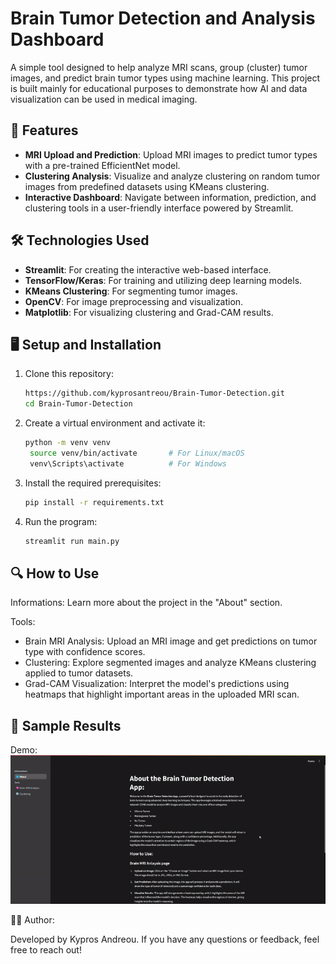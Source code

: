 # Brain Tumor Detection and Analysis Dashboard

A simple tool designed to help analyze MRI scans, group (cluster) tumor images, and predict brain tumor types using machine learning. This project is built mainly for educational purposes to demonstrate how AI and data visualization can be used in medical imaging.


## 🚀 Features

- **MRI Upload and Prediction**: Upload MRI images to predict tumor types with a pre-trained EfficientNet model.
- **Clustering Analysis**: Visualize and analyze clustering on random tumor images from predefined datasets using KMeans clustering.
- **Interactive Dashboard**: Navigate between information, prediction, and clustering tools in a user-friendly interface powered by Streamlit.

## 🛠️ Technologies Used

- **Streamlit**: For creating the interactive web-based interface.
- **TensorFlow/Keras**: For training and utilizing deep learning models.
- **KMeans Clustering**: For segmenting tumor images.
- **OpenCV**: For image preprocessing and visualization.
- **Matplotlib**: For visualizing clustering and Grad-CAM results.
  
## 🖥️ Setup and Installation

1. Clone this repository:
   ```bash
   https://github.com/kyprosantreou/Brain-Tumor-Detection.git
   cd Brain-Tumor-Detection
   ```
2. Create a virtual environment and activate it:
   ```bash
   python -m venv venv
    source venv/bin/activate       # For Linux/macOS
    venv\Scripts\activate          # For Windows
   ```
3. Install the required prerequisites:
   ```bash
   pip install -r requirements.txt
   ```
4. Run the program:
    ```bash
    streamlit run main.py
    ```
## 🔍 How to Use
  Informations:
  Learn more about the project in the "About" section.
  
  Tools:
  - Brain MRI Analysis: Upload an MRI image and get predictions on tumor type with confidence scores.
  - Clustering: Explore segmented images and analyze KMeans clustering applied to tumor datasets.
  - Grad-CAM Visualization: Interpret the model's predictions using heatmaps that highlight important areas in the uploaded       MRI scan.

## 🧪 Sample Results
  Demo:
   ![Demo 1](Demo/demo.gif) 


🧑‍💻 Author:

Developed by Kypros Andreou. If you have any questions or feedback, feel free to reach out!
